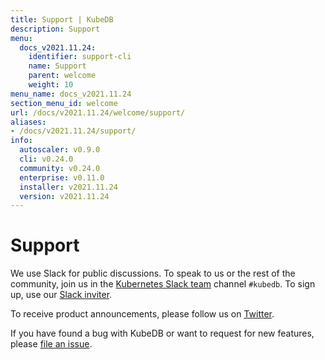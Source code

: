 ```yaml
---
title: Support | KubeDB
description: Support
menu:
  docs_v2021.11.24:
    identifier: support-cli
    name: Support
    parent: welcome
    weight: 10
menu_name: docs_v2021.11.24
section_menu_id: welcome
url: /docs/v2021.11.24/welcome/support/
aliases:
- /docs/v2021.11.24/support/
info:
  autoscaler: v0.9.0
  cli: v0.24.0
  community: v0.24.0
  enterprise: v0.11.0
  installer: v2021.11.24
  version: v2021.11.24
---
```


# Support

We use Slack for public discussions. To speak to us or the rest of the community, join us in the [Kubernetes Slack team](https://kubernetes.slack.com/messages/C8149MREV/) channel `#kubedb`. To sign up, use our [Slack inviter](http://slack.kubernetes.io/).

To receive product announcements, please follow us on [Twitter](https://twitter.com/KubeDB).

If you have found a bug with KubeDB or want to request for new features, please [file an issue](https://github.com/kubedb/project/issues/new).
